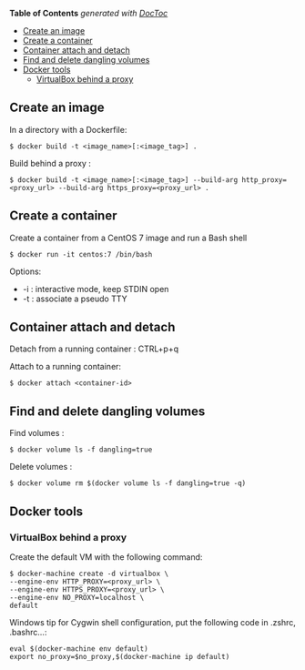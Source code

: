 <!-- START doctoc generated TOC please keep comment here to allow auto update -->
<!-- DON'T EDIT THIS SECTION, INSTEAD RE-RUN doctoc TO UPDATE -->
**Table of Contents**  *generated with [DocToc](https://github.com/thlorenz/doctoc)*

- [Create an image](#create-an-image)
- [Create a container](#create-a-container)
- [Container attach and detach](#container-attach-and-detach)
- [Find and delete dangling volumes](#find-and-delete-dangling-volumes)
- [Docker tools](#docker-tools)
  - [VirtualBox behind a proxy](#virtualbox-behind-a-proxy)

<!-- END doctoc generated TOC please keep comment here to allow auto update -->

## Create an image

In a directory with a Dockerfile:

    $ docker build -t <image_name>[:<image_tag>] .

Build behind a proxy :

    $ docker build -t <image_name>[:<image_tag>] --build-arg http_proxy=<proxy_url> --build-arg https_proxy=<proxy_url> .

## Create a container

Create a container from a CentOS 7 image and run a Bash shell

    $ docker run -it centos:7 /bin/bash

Options:
* -i : interactive mode, keep STDIN open
* -t : associate a pseudo TTY

## Container attach and detach

Detach from a running container : CTRL+p+q

Attach to a running container:

    $ docker attach <container-id>

## Find and delete dangling volumes

Find volumes :

    $ docker volume ls -f dangling=true

Delete volumes :

    $ docker volume rm $(docker volume ls -f dangling=true -q)

## Docker tools
### VirtualBox behind a proxy

Create the default VM with the following command:

    $ docker-machine create -d virtualbox \
    --engine-env HTTP_PROXY=<proxy_url> \
    --engine-env HTTPS_PROXY=<proxy_url> \
    --engine-env NO_PROXY=localhost \
    default

Windows tip for Cygwin shell configuration, put the following code in .zshrc, .bashrc...:

    eval $(docker-machine env default)
    export no_proxy=$no_proxy,$(docker-machine ip default)
